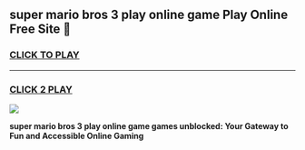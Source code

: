 
## super mario bros 3 play online game Play Online Free Site 👋
<h3>
<a href="https://download.freeplayer.one?title=super_mario_bros_3_play_online_game&ref=21F">CLICK TO PLAY</a></h3>
<hr>

<h3>
<a href="https://download.freeplayer.one?title=super_mario_bros_3_play_online_game&ref=21F">CLICK 2 PLAY</a>
  
</h3>

<a href="https://download.freeplayer.one?title=super_mario_bros_3_play_online_game&ref=21F"><img src="https://cdnb.artstation.com/p/assets/images/images/032/539/853/original/anto-thomas-button-gif.gif"></a>


**super mario bros 3 play online game games unblocked: Your Gateway to Fun and Accessible Online Gaming**
